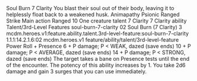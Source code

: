 <ability>
  <name>Soul Burn</name>
  <cost>7 Clarity</cost>
  <flavor>You blast their soul out of their body, leaving it to helplessly float back to a weakened husk.</flavor>
  <keywords>
    <keyword>Animapathy</keyword>
    <keyword>Psionic</keyword>
    <keyword>Ranged</keyword>
    <keyword>Strike</keyword>
  </keywords>
  <type>Main action</type>
  <distance>Ranged 10</distance>
  <target>One creature</target>
  <metadata>
    <class>talent</class>
    <cost>7 Clarity</cost>
    <cost_amount>7</cost_amount>
    <cost_resource>Clarity</cost_resource>
    <feature_type>ability</feature_type>
    <file_dpath>Talent/3rd-Level Features</file_dpath>
    <item_id>soul-burn-7-clarity</item_id>
    <item_index>02</item_index>
    <item_name>Soul Burn (7 Clarity)</item_name>
    <level>3</level>
    <scc>mcdm.heroes.v1:feature.ability.talent.3rd-level-feature:soul-burn-7-clarity</scc>
    <scdc>1.1.1:14.2.1.6:02</scdc>
    <source>mcdm.heroes.v1</source>
    <type>feature/ability/talent/3rd-level-feature</type>
  </metadata>
  <effects>
    <effect type="roll">
      <roll>Power Roll + Presence</roll>
      <t1>6 + P damage; P &lt; WEAK, dazed (save ends)</t1>
      <t2>10 + P damage; P &lt; AVERAGE, dazed (save ends)</t2>
      <t3>14 + P damage; P &lt; STRONG, dazed (save ends)</t3>
    </effect>
    <effect type="mundane">The target takes a bane on Presence tests until the end of the encounter.</effect>
    <effect type="mundane" name="Strained">The potency of this ability increases by 1. You take 2d6 damage and gain 3 surges that you can use immediately.</effect>
  </effects>
</ability>
